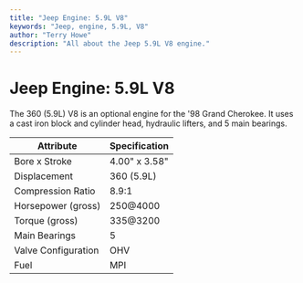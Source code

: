 ```yaml
---
title: "Jeep Engine: 5.9L V8"
keywords: "Jeep, engine, 5.9L, V8"
author: "Terry Howe"
description: "All about the Jeep 5.9L V8 engine."
---
```

# Jeep Engine: 5.9L V8

The 360 (5.9L) V8 is an optional engine for the '98 Grand Cherokee. It uses a cast iron block and cylinder head, hydraulic lifters, and 5 main bearings.

| Attribute           | Specification |
|---------------------|---------------|
| Bore x Stroke       | 4.00" x 3.58" |
| Displacement        | 360 (5.9L)    |
| Compression Ratio   | 8.9:1         |
| Horsepower (gross)  | 250@4000      |
| Torque (gross)      | 335@3200      |
| Main Bearings       | 5             |
| Valve Configuration | OHV           |
| Fuel                | MPI           |
